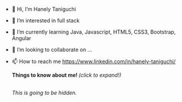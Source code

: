 - 👋 Hi, I’m Hanely Taniguchi
- 👀 I’m interested in full stack
- 🌱 I’m currently learning Java, Javascript, HTML5, CSS3, Bootstrap, Angular
- 💞️ I’m looking to collaborate on ...
- 📫 How to reach me https://www.linkedin.com/in/hanely-taniguchi/


  <sumary> <b> Things to know about me! </b> <i> (click to expand!) </sumary>
    
    <br>
      This is going to be hidden.

<!---
Honey-lee429/Honey-lee429 is a ✨ special ✨ repository because its `README.md` (this file) appears on your GitHub profile.
You can click the Preview link to take a look at your changes.
--->

